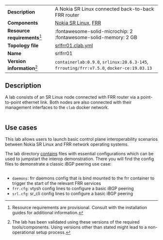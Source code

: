 |                               |                                                                                          |
| ----------------------------- | ---------------------------------------------------------------------------------------- |
| **Description**               | A Nokia SR Linux connected back-to-back FRR router                                       |
| **Components**                | [Nokia SR Linux][srl], [FRR](http://docs.frrouting.org/en/latest/overview.html)          |
| **Resource requirements**[^1] | :fontawesome-solid-microchip: 2 <br/>:fontawesome-solid-memory: 2 GB                     |
| **Topology file**             | [srlfrr01.clab.yml][topofile]                                                            |
| **Name**                      | srlfrr01                                                                                 |
| **Version information**[^2]   | `containerlab:0.9.0`, `srlinux:20.6.3-145`, `frrouting/frr:v7.5.0`, `docker-ce:19.03.13` |

## Description
A lab consists of an SR Linux node connected with FRR router via a point-to-point ethernet link. Both nodes are also connected with their management interfaces to the `clab` docker network.

<div class="mxgraph" style="max-width:100%;border:1px solid transparent;margin:0 auto; display:block;" data-mxgraph="{&quot;page&quot;:2,&quot;zoom&quot;:1.5,&quot;highlight&quot;:&quot;#0000ff&quot;,&quot;nav&quot;:true,&quot;check-visible-state&quot;:true,&quot;resize&quot;:true,&quot;url&quot;:&quot;https://raw.githubusercontent.com/srl-labs/containerlab/diagrams/srlsonic01.drawio&quot;}"></div>

## Use cases
This lab allows users to launch basic control plane interoperability scenarios between Nokia SR Linux and FRR network operating systems.

The lab directory [contains](https://github.com/srl-labs/containerlab/tree/master/lab-examples/srlfrr01) files with essential configurations which can be used to jumpstart the interop demonstration. There you will find the config files to demonstrate a classic iBGP peering use case:

<div class="mxgraph" style="max-width:100%;border:1px solid transparent;margin:0 auto; display:block;" data-mxgraph="{&quot;page&quot;:3,&quot;zoom&quot;:1.5,&quot;highlight&quot;:&quot;#0000ff&quot;,&quot;nav&quot;:true,&quot;check-visible-state&quot;:true,&quot;resize&quot;:true,&quot;url&quot;:&quot;https://raw.githubusercontent.com/srl-labs/containerlab/diagrams/srlsonic01.drawio&quot;}"></div>


- `daemons`: frr daemons config that is bind mounted to the frr container to trigger the start of the relevant FRR services
- `frr.cfg`: vtysh config lines to configure a basic iBGP peering
- `srl.cfg`: sr_cli config lines to configure a basic iBGP peering

[srl]: https://www.nokia.com/networks/products/service-router-linux-NOS/
[topofile]: https://github.com/srl-labs/containerlab/tree/master/lab-examples/srlfrr01/srlfrr01.clab.yml

[^1]: Resource requirements are provisional. Consult with the installation guides for additional information.
[^2]: The lab has been validated using these versions of the required tools/components. Using versions other than stated might lead to a non-operational setup process.

<script type="text/javascript" src="https://cdn.jsdelivr.net/gh/hellt/drawio-js@main/embed2.js" async></script>